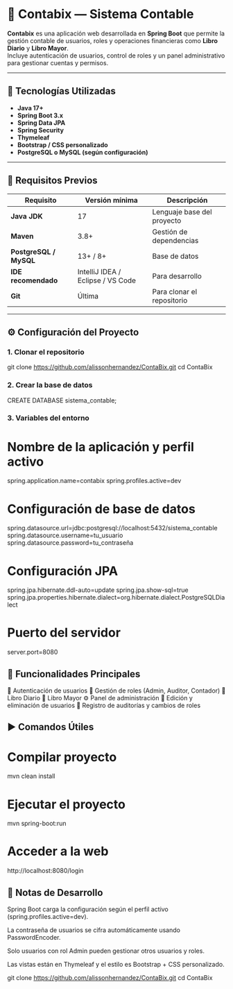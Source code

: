 # 🧾 Contabix — Sistema Contable

**Contabix** es una aplicación web desarrollada en **Spring Boot** que permite la gestión contable de usuarios, roles y operaciones financieras como **Libro Diario** y **Libro Mayor**.  
Incluye autenticación de usuarios, control de roles y un panel administrativo para gestionar cuentas y permisos.

---

## 🚀 Tecnologías Utilizadas
- **Java 17+**  
- **Spring Boot 3.x**  
- **Spring Data JPA**  
- **Spring Security**  
- **Thymeleaf**  
- **Bootstrap / CSS personalizado**  
- **PostgreSQL o MySQL (según configuración)**

---

## 🧰 Requisitos Previos

| Requisito | Versión mínima | Descripción |
|------------|----------------|--------------|
| **Java JDK** | 17 | Lenguaje base del proyecto |
| **Maven** | 3.8+ | Gestión de dependencias |
| **PostgreSQL / MySQL** | 13+ / 8+ | Base de datos |
| **IDE recomendado** | IntelliJ IDEA / Eclipse / VS Code | Para desarrollo |
| **Git** | Última | Para clonar el repositorio |

---

## ⚙️ Configuración del Proyecto

### 1. Clonar el repositorio
git clone https://github.com/alissonhernandez/ContaBix.git
cd ContaBix

### 2. Crear la base de datos
CREATE DATABASE sistema_contable;

### 3. Variables del entorno
# Nombre de la aplicación y perfil activo
spring.application.name=contabix
spring.profiles.active=dev

# Configuración de base de datos
spring.datasource.url=jdbc:postgresql://localhost:5432/sistema_contable
spring.datasource.username=tu_usuario
spring.datasource.password=tu_contraseña

# Configuración JPA
spring.jpa.hibernate.ddl-auto=update
spring.jpa.show-sql=true
spring.jpa.properties.hibernate.dialect=org.hibernate.dialect.PostgreSQLDialect

# Puerto del servidor
server.port=8080

## 🧮 Funcionalidades Principales
🔐 Autenticación de usuarios
👥 Gestión de roles (Admin, Auditor, Contador)
📘 Libro Diario
📗 Libro Mayor
⚙️ Panel de administración
🧾 Edición y eliminación de usuarios
💾 Registro de auditorías y cambios de roles

## ▶️ Comandos Útiles

# Compilar proyecto
mvn clean install

# Ejecutar el proyecto
mvn spring-boot:run

# Acceder a la web
http://localhost:8080/login

## 📝 Notas de Desarrollo

Spring Boot carga la configuración según el perfil activo (spring.profiles.active=dev).

La contraseña de usuarios se cifra automáticamente usando PasswordEncoder.

Solo usuarios con rol Admin pueden gestionar otros usuarios y roles.

Las vistas están en Thymeleaf y el estilo es Bootstrap + CSS personalizado.

git clone https://github.com/alissonhernandez/ContaBix.git
cd ContaBix

